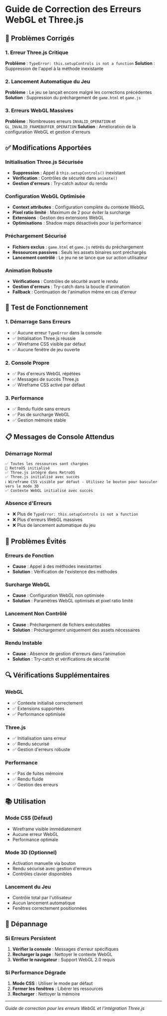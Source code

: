 # Guide de Correction des Erreurs WebGL et Three.js

## 🔧 Problèmes Corrigés

### 1. Erreur Three.js Critique
**Problème** : `TypeError: this.setupControls is not a function`
**Solution** : Suppression de l'appel à la méthode inexistante

### 2. Lancement Automatique du Jeu
**Problème** : Le jeu se lançait encore malgré les corrections précédentes
**Solution** : Suppression du préchargement de `game.html` et `game.js`

### 3. Erreurs WebGL Massives
**Problème** : Nombreuses erreurs `INVALID_OPERATION` et `GL_INVALID_FRAMEBUFFER_OPERATION`
**Solution** : Amélioration de la configuration WebGL et gestion d'erreurs

## ✅ Modifications Apportées

### Initialisation Three.js Sécurisée
- **Suppression** : Appel à `this.setupControls()` inexistant
- **Vérification** : Contrôles de sécurité dans `animate()`
- **Gestion d'erreurs** : Try-catch autour du rendu

### Configuration WebGL Optimisée
- **Context attributes** : Configuration complète du contexte WebGL
- **Pixel ratio limité** : Maximum de 2 pour éviter la surcharge
- **Extensions** : Gestion des extensions WebGL
- **Optimisations** : Shadow maps désactivés pour la performance

### Préchargement Sécurisé
- **Fichiers exclus** : `game.html` et `game.js` retirés du préchargement
- **Ressources passives** : Seuls les assets binaires sont préchargés
- **Lancement contrôlé** : Le jeu ne se lance que sur action utilisateur

### Animation Robuste
- **Vérifications** : Contrôles de sécurité avant le rendu
- **Gestion d'erreurs** : Try-catch dans la boucle d'animation
- **Fallback** : Continuation de l'animation même en cas d'erreur

## 🧪 Test de Fonctionnement

### 1. Démarrage Sans Erreurs
- ✅ Aucune erreur `TypeError` dans la console
- ✅ Initialisation Three.js réussie
- ✅ Wireframe CSS visible par défaut
- ✅ Aucune fenêtre de jeu ouverte

### 2. Console Propre
- ✅ Pas d'erreurs WebGL répétées
- ✅ Messages de succès Three.js
- ✅ Wireframe CSS activé par défaut

### 3. Performance
- ✅ Rendu fluide sans erreurs
- ✅ Pas de surcharge WebGL
- ✅ Gestion mémoire stable

## 📋 Messages de Console Attendus

### Démarrage Normal
```
✅ Toutes les ressources sont chargées
🚀 RetroOS initialisé
✅ Three.js intégré dans RetroOS
✅ Three.js initialisé avec succès
ℹ️ Wireframe CSS visible par défaut - Utilisez le bouton pour basculer vers le mode 3D
✅ Contexte WebGL initialisé avec succès
```

### Absence d'Erreurs
- ❌ Plus de `TypeError: this.setupControls is not a function`
- ❌ Plus d'erreurs WebGL massives
- ❌ Plus de lancement automatique du jeu

## 🚫 Problèmes Évités

### Erreurs de Fonction
- **Cause** : Appel à des méthodes inexistantes
- **Solution** : Vérification de l'existence des méthodes

### Surcharge WebGL
- **Cause** : Configuration WebGL non optimisée
- **Solution** : Paramètres WebGL optimisés et pixel ratio limité

### Lancement Non Contrôlé
- **Cause** : Préchargement de fichiers exécutables
- **Solution** : Préchargement uniquement des assets nécessaires

### Rendu Instable
- **Cause** : Absence de gestion d'erreurs dans l'animation
- **Solution** : Try-catch et vérifications de sécurité

## 🔍 Vérifications Supplémentaires

### WebGL
- ✅ Contexte initialisé correctement
- ✅ Extensions supportées
- ✅ Performance optimisée

### Three.js
- ✅ Initialisation sans erreur
- ✅ Rendu sécurisé
- ✅ Gestion d'erreurs robuste

### Performance
- ✅ Pas de fuites mémoire
- ✅ Rendu fluide
- ✅ Gestion des erreurs

## 📚 Utilisation

### Mode CSS (Défaut)
- Wireframe visible immédiatement
- Aucune erreur WebGL
- Performance optimale

### Mode 3D (Optionnel)
- Activation manuelle via bouton
- Rendu sécurisé avec gestion d'erreurs
- Contrôles clavier disponibles

### Lancement du Jeu
- Contrôle total par l'utilisateur
- Aucun lancement automatique
- Fenêtres correctement positionnées

## 🚨 Dépannage

### Si Erreurs Persistent
1. **Vérifier la console** : Messages d'erreur spécifiques
2. **Recharger la page** : Nettoyer le contexte WebGL
3. **Vérifier le navigateur** : Support WebGL 2.0 requis

### Si Performance Dégrade
1. **Mode CSS** : Utiliser le mode par défaut
2. **Fermer les fenêtres** : Libérer les ressources
3. **Recharger** : Nettoyer la mémoire

---

*Guide de correction pour les erreurs WebGL et l'intégration Three.js*
